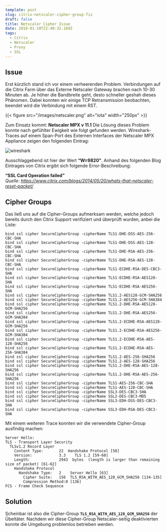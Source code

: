 ```yaml
---
template: post
slug: citrix-netscaler-cipher-group-fix
draft: false
title: Netscaler Cipher Issue
date: 2018-01-10T22:40:32.169Z
tags:
  - Citrix
  - Netscaler
  - Proxy
  - SSL
---
```

## Issue
Erst kürzlich stand ich vor einem verheerenden Problem. Verbindungen auf die Citrix Farm über das Externe Netscaler Gateway brachen nach 10-30 Minuten ab. Je höher die Bandbreite geht, desto schneller geshah dieses Phänomen. Dabei konnten wir einige TCP Retransmission beobachten, beendet wird die Verbindung mit einem RST.

{{< figure src="/images/netscaler.png" alt="iota" width="250px" >}}

Zum Einsatz kommt: **Netscaler MPX v 11.1**
Die Lösung dieses Problem konnte nach gefühlter Ewigkeit wie folgt gefunden werden.
Wireshark-Traces auf einem Span-Port des Externen Interfaces der Netscaler MPX Appliance zeigen den folgenden Eintrag:

![wireshark](/images/wireshark_ns_trace.png "wireshark")

Ausschlaggebend ist hier der Wert **“W=9820”**. Anhand des folgenden Blog Eintrages von Citrix ergibt sich folgende Error-Beschreibung:

**“SSL Card Operation failed”**  
*Quelle: https://www.citrix.com/blogs/2014/05/20/whats-that-netscaler-reset-packet/*

## Cipher Groups
Das ließ uns auf die Cipher-Groups aufmerksam werden, welche jedoch bereits durch den Citrix Support verifiziert und überprüft wurden, anbei die Liste:

```
bind ssl cipher SecureCipherGroup -cipherName TLS1-DHE-DSS-AES-256-CBC-SHA
bind ssl cipher SecureCipherGroup -cipherName TLS1-DHE-DSS-AES-128-CBC-SHA
bind ssl cipher SecureCipherGroup -cipherName TLS1-DHE-RSA-AES-256-CBC-SHA
bind ssl cipher SecureCipherGroup -cipherName TLS1-DHE-RSA-AES-128-CBC-SHA
bind ssl cipher SecureCipherGroup -cipherName TLS1-ECDHE-RSA-DES-CBC3-SHA
bind ssl cipher SecureCipherGroup -cipherName TLS1-ECDHE-RSA-AES128-SHA
bind ssl cipher SecureCipherGroup -cipherName TLS1-ECDHE-RSA-AES256-SHA
bind ssl cipher SecureCipherGroup -cipherName TLS1.2-AES128-GCM-SHA256
bind ssl cipher SecureCipherGroup -cipherName TLS1.2-AES256-GCM-SHA384
bind ssl cipher SecureCipherGroup -cipherName TLS1.2-DHE-RSA-AES128-GCM-SHA256
bind ssl cipher SecureCipherGroup -cipherName TLS1.2-DHE-RSA-AES256-GCM-SHA384
bind ssl cipher SecureCipherGroup -cipherName TLS1.2-ECDHE-RSA-AES128-GCM-SHA256
bind ssl cipher SecureCipherGroup -cipherName TLS1.2-ECDHE-RSA-AES256-GCM-SHA384
bind ssl cipher SecureCipherGroup -cipherName TLS1.2-ECDHE-RSA-AES-128-SHA256
bind ssl cipher SecureCipherGroup -cipherName TLS1.2-ECDHE-RSA-AES-256-SHA384
bind ssl cipher SecureCipherGroup -cipherName TLS1.2-AES-256-SHA256
bind ssl cipher SecureCipherGroup -cipherName TLS1.2-AES-128-SHA256
bind ssl cipher SecureCipherGroup -cipherName TLS1.2-DHE-RSA-AES-128-SHA256
bind ssl cipher SecureCipherGroup -cipherName TLS1.2-DHE-RSA-AES-256-SHA256
bind ssl cipher SecureCipherGroup -cipherName TLS1-AES-256-CBC-SHA
bind ssl cipher SecureCipherGroup -cipherName TLS1-AES-128-CBC-SHA
bind ssl cipher SecureCipherGroup -cipherName SSL3-DES-CBC3-SHA
bind ssl cipher SecureCipherGroup -cipherName SSL2-DES-CBC3-MD5
bind ssl cipher SecureCipherGroup -cipherName SSL3-EDH-DSS-DES-CBC3-SHA
bind ssl cipher SecureCipherGroup -cipherName SSL3-EDH-RSA-DES-CBC3-SHA
```

Mit einem weiteren Trace konnten wir die verwendete Cipher-Group ausfindig machen:

```
Server Hello:
TLS - Transport Layer Security
  TLSv1.2 Record Layer
    Content Type:       22  Handshake Protocol [58]
    Version:            3.3    TLS 1.2 [59-60]
    Length:             2943  bytes  (length is larger than remaining size of packet) [61-62]
    Handshake Protocol
      Handshake Type:   2    Server Hello [63]
        Cipher Suite:   156  TLS_RSA_WITH_AES_128_GCM_SHA256 [134-135]
        Compression Method:0 [136]
FCS - Frame Check Sequence
```
## Solution
Scheinbar ist also die Cipher-Group **`TLS_RSA_WITH_AES_128_GCM_SHA256`** der Übeltäter.
Nachdem wir diese Cipher-Group Netscaler-seitig deaktivierten konnte die Umgebung problemlos betrieben werden.